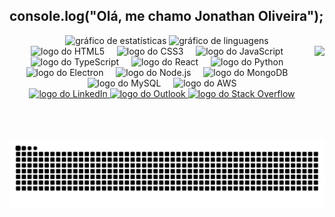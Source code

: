 <h2 align="left">console.log("Olá, me chamo Jonathan Oliveira");</h2>

<div align="center">
  <img src="https://github-readme-stats.vercel.app/api?username=jonathan0lv&locale=pt-br&theme=github_dark" height="140" alt="gráfico de estatísticas" />
  <img src="https://github-readme-stats.vercel.app/api/top-langs?username=jonathan0lv&locale=pt-br&layout=compact&card_width=320&langs_count=5&theme=github_dark" height="140" alt="gráfico de linguagens" />
</div>

<img align="right" height="150" src="https://media1.giphy.com/media/v1.Y2lkPTc5MGI3NjExZHFmeGM4ZG9hMWhvd2lucHZjbjl4ZjRpYXBnM2VnNHN1MjZ5NWYzMSZlcD12MV9pbnRlcm5hbF9naWZfYnlfaWQmY3Q9Zw/bWFcduwR7RJH5beQ3y/giphy.gif" />

<div align="center">
  <img src="https://cdn.jsdelivr.net/gh/devicons/devicon/icons/html5/html5-original.svg" height="30" alt="logo do HTML5" />
  <img width="12" />
  <img src="https://cdn.jsdelivr.net/gh/devicons/devicon/icons/css3/css3-original.svg" height="30" alt="logo do CSS3" />
  <img width="12" />
  <img src="https://cdn.jsdelivr.net/gh/devicons/devicon/icons/javascript/javascript-original.svg" height="30" alt="logo do JavaScript" />
  <img width="12" />
  <img src="https://cdn.jsdelivr.net/gh/devicons/devicon/icons/typescript/typescript-original.svg" height="30" alt="logo do TypeScript" />
  <img width="12" />
  <img src="https://cdn.jsdelivr.net/gh/devicons/devicon/icons/react/react-original.svg" height="30" alt="logo do React" />
  <img width="12" />
  <img src="https://cdn.jsdelivr.net/gh/devicons/devicon/icons/python/python-original.svg" height="30" alt="logo do Python" />
  <img width="12" />
  <img src="https://cdn.jsdelivr.net/gh/devicons/devicon/icons/electron/electron-original.svg" height="30" alt="logo do Electron" />
  <img width="12" />
  <img src="https://cdn.jsdelivr.net/gh/devicons/devicon/icons/nodejs/nodejs-original.svg" height="30" alt="logo do Node.js" />
  <img width="12" />
  <img src="https://cdn.jsdelivr.net/gh/devicons/devicon/icons/mongodb/mongodb-original.svg" height="30" alt="logo do MongoDB" />
  <img width="12" />
  <img src="https://cdn.jsdelivr.net/gh/devicons/devicon/icons/mysql/mysql-original.svg" height="30" alt="logo do MySQL" />
  <img width="12" />
  <img src="https://cdn.jsdelivr.net/gh/devicons/devicon/icons/amazonwebservices/amazonwebservices-line-wordmark.svg" height="30" alt="logo do AWS" />
</div>

<div align="center">
  <a href="https://www.linkedin.com/in/jonathan-olv/" target="_blank">
    <img src="https://img.shields.io/static/v1?message=LinkedIn&logo=linkedin&label=&color=0077B5&logoColor=white&labelColor=&style=for-the-badge" height="35" alt="logo do LinkedIn" />
  </a>
  <a href="mailto:contato.jonathan.olv@outlook.com?subject=Olá&body=Gostaria%20de%20falar%20sobre..." target="_blank">
    <img src="https://img.shields.io/static/v1?message=Outlook&logo=microsoft-outlook&label=&color=0078D4&logoColor=white&labelColor=&style=for-the-badge" height="35" alt="logo do Outlook" />
  </a>
  <a href="https://stackoverflow.com/users/27756669/jonathan-oliveira" target="_blank">
    <img src="https://img.shields.io/static/v1?message=Stackoverflow&logo=stackoverflow&label=&color=0078D4&logoColor=white&labelColor=&style=for-the-badge" height="35" alt="logo do Stack Overflow" />
  </a>
</div>

<br clear="both">

<img src="https://raw.githubusercontent.com/jonathan0lv/jonathan0lv/output/snake.svg" alt="Animação de cobra com commits" />
